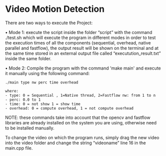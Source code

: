 # Video Motion Detection


There are two ways to execute the Project:
 
  • Mode 1: execute the script inside the folder “script” with the command ./test.sh which will execute the program in different modes in order to test the         execution times of all the components (sequential, overhead, native parallel and fastflow), the output result will be shown on the terminal and at the same time stored in an external output file called “executution_result.txt” inside the same folder.

  • Mode 2: Compile the program with the command 'make main' and execute it manually using the following command:

    ./main type nw perc time overhead

    where:
    - type: 0 = Sequential , 1=Native thread, 2=Fastflow nw: from 1 to n
    - perc: 0.0 to 1
    - time: 0 = not show 1 = show time
    - overhead: 0 = compute overhead, 1 = not compute overhead
    
    
NOTE: these commands take into account that the opencv and fastflow libraries are already installed on the system you are using, otherwise need to be installed manually.

To change the video on which the program runs, simply drag the new video into the video folder and change the string “videoname” line 16 in the main.cpp file.
